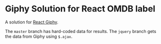 # Giphy Solution for React OMDB label


A solution for [React Giphy](https://github.com/sf-wdi-labs/react-giphy).

The `master` branch has hard-coded data for results. The `jquery` branch gets the data from Giphy using `$.ajax`.
